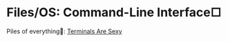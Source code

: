 # Files/OS: Command-Line Interface□

Piles of everything💩:
[Terminals Are Sexy](https://terminalsare.sexy/)
